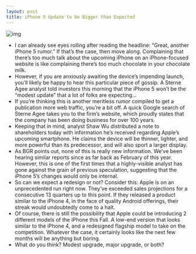 ```yaml
---
layout: post
title: iPhone 5 Update to be Bigger than Expected
---
```

![img](http://media.idownloadblog.com/wp-content/uploads/2011/06/iphone5_concept3-e1309378057469.jpg)
* I can already see eyes rolling after reading the headline: “Great, another iPhone 5 rumor.” If that’s the case, then move along. Complaining that there’s too much talk about the upcoming iPhone on an iPhone-focused website is like complaining there’s too much chocolate in your chocolate milk.
* However, if you are anxiously awaiting the device’s impending launch, you’ll likely be happy to hear this particular piece of gossip. A Sterne Agee analyst told investors this morning that the iPhone 5 won’t be the “modest update” that a lot of folks are expecting…
* If you’re thinking this is another meritless rumor compiled to get a publication more web traffic, you’re a bit off. A quick Google search of Sterne Agee takes you to the firm’s website, which proudly states that the company has been doing business for over 100 years.
* Keeping that in mind, analyst Shaw Wu distributed a note to shareholders today with information he’s received regarding Apple’s upcoming smartphone. He claims the device will be thinner, lighter, and more powerful than its predecessor, and will also sport a larger display.
* As BGR points out, none of this is really new information. We’ve been hearing similar reports since as far back as February of this year. However, this is one of the first times that a highly-visible analyst has gone against the grain of previous speculation, suggesting that the iPhone 5’s changes would only be internal.
* So can we expect a redesign or not? Consider this: Apple is on an unprecedented run right now. They’ve exceeded sales projections for a consecutive 13 quarters up to this point. If they released a product similar to the iPhone 4, in the face of quality Android offerings, their streak would undoubtedly come to a halt.
* Of course, there is still the possibility that Apple could be introducing 2 different models of the iPhone this Fall. A low-end version that looks similar to the iPhone 4, and a redesigned flagship model to take on the competition. Whatever the case, it certainly looks like the next few months will be anything but boring.
* What do you think? Modest upgrade, major upgrade, or both?

